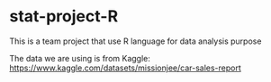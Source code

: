 # stat-project-R

This is a team project that use R language for data analysis purpose

The data we are using is from Kaggle: https://www.kaggle.com/datasets/missionjee/car-sales-report
